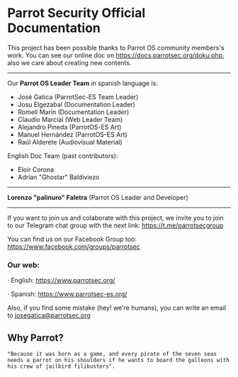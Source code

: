 # Parrot Security Official Documentation #

This project has been possible thanks to Parrot OS community members's work.
You can see our online doc on https://docs.parrotsec.org/doku.php, also we care about creating new contents.

---

Our **Parrot OS Leader Team** in spanish language is:
- José Gatica (ParrotSec-ES Team Leader)
- Josu Elgezabal (Documentation Leader)
- Romell Marín (Documentation Leader)
- Claudio Marcial (Web Leader Team)
- Alejandro Pineda (ParrotOS-ES Art)
- Manuel Hernández (ParrotOS-ES Art)
- Raúl Alderete (Audiovisual Material)

English Doc Team (past contributors):
- Eloir Corona
- Adrian "Ghostar" Baldiviezo
---
**Lorenzo "palinuro" Faletra** (Parrot OS Leader and Developer)

---

If you want to join us and colaborate with this project, we invite you to join to our Telegram chat group with the next link: https://t.me/parrotsecgroup

You can find us on our Facebook Group too: https://www.facebook.com/groups/parrotsec

### Our web: ###

· English: https://www.parrotsec.org/

· Spanish: https://www.parrotsec-es.org/

Also, if you find some mistake (hey! we're humans), you can write an email to josegatica@parrotsec.org

## Why Parrot? ##

    "Because it was born as a game, and every pirate of the seven seas needs a parrot on his shoulders if he wants to board the galleons with his crew of jailbird filibusters".
